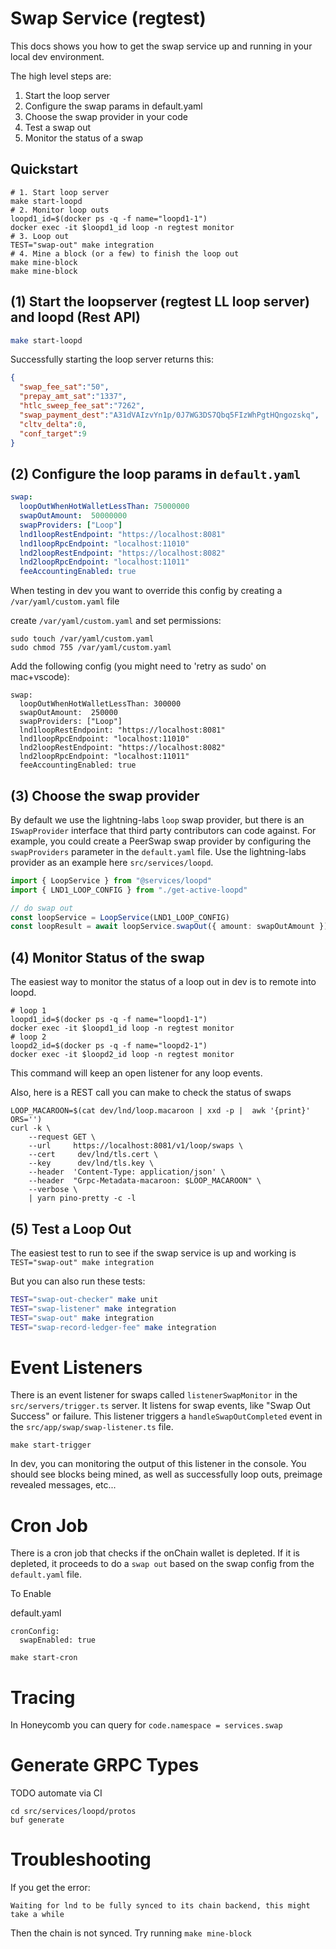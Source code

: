 Swap Service (regtest)
=======================

This docs shows you how to get the swap service up and running in your local dev environment.

The high level steps are:

1. Start the loop server
2. Configure the swap params in default.yaml
3. Choose the swap provider in your code
4. Test a swap out
5. Monitor the status of a swap

Quickstart
----------
```
# 1. Start loop server
make start-loopd
# 2. Monitor loop outs
loopd1_id=$(docker ps -q -f name="loopd1-1")
docker exec -it $loopd1_id loop -n regtest monitor
# 3. Loop out
TEST="swap-out" make integration
# 4. Mine a block (or a few) to finish the loop out
make mine-block
make mine-block
```

(1) Start the loopserver (regtest LL loop server) and loopd (Rest API)
---------------------------------------
```sh
make start-loopd
```

Successfully starting the loop server returns this:
```json
{
  "swap_fee_sat":"50",
  "prepay_amt_sat":"1337",
  "htlc_sweep_fee_sat":"7262",
  "swap_payment_dest":"A31dVAIzvYn1p/0J7WG3DS7Qbq5FIzWhPgtHQngozskq",
  "cltv_delta":0,
  "conf_target":9
}
```

(2) Configure the loop params in `default.yaml`
---------------------------------------

```yaml
swap:
  loopOutWhenHotWalletLessThan: 75000000
  swapOutAmount:  50000000
  swapProviders: ["Loop"]
  lnd1loopRestEndpoint: "https://localhost:8081"
  lnd1loopRpcEndpoint: "localhost:11010"
  lnd2loopRestEndpoint: "https://localhost:8082"
  lnd2loopRpcEndpoint: "localhost:11011"
  feeAccountingEnabled: true
```

When testing in dev you want to override this config by creating a `/var/yaml/custom.yaml` file

create `/var/yaml/custom.yaml` and set permissions:
```
sudo touch /var/yaml/custom.yaml
sudo chmod 755 /var/yaml/custom.yaml
```

Add the following config (you might need to 'retry as sudo' on mac+vscode):
```
swap:
  loopOutWhenHotWalletLessThan: 300000
  swapOutAmount:  250000
  swapProviders: ["Loop"]
  lnd1loopRestEndpoint: "https://localhost:8081"
  lnd1loopRpcEndpoint: "localhost:11010"
  lnd2loopRestEndpoint: "https://localhost:8082"
  lnd2loopRpcEndpoint: "localhost:11011"
  feeAccountingEnabled: true
```

(3) Choose the swap provider
---------------------------------------

By default we use the lightning-labs `loop` swap provider, but there is an `ISwapProvider` interface that third party contributors can code against. For example, you could create a PeerSwap swap provider by configuring the `swapProviders` parameter in the `default.yaml` file. Use the lightning-labs provider as an example here `src/services/loopd`.

```typescript
import { LoopService } from "@services/loopd"
import { LND1_LOOP_CONFIG } from "./get-active-loopd"

// do swap out
const loopService = LoopService(LND1_LOOP_CONFIG)
const loopResult = await loopService.swapOut({ amount: swapOutAmount })
```

(4) Monitor Status of the swap
----------------------------
The easiest way to monitor the status of a loop out in dev is to remote into loopd.
```
# loop 1
loopd1_id=$(docker ps -q -f name="loopd1-1")
docker exec -it $loopd1_id loop -n regtest monitor
# loop 2
loopd2_id=$(docker ps -q -f name="loopd2-1")
docker exec -it $loopd2_id loop -n regtest monitor
```
This command will keep an open listener for any loop events.

Also, here is a REST call you can make to check the status of swaps
```
LOOP_MACAROON=$(cat dev/lnd/loop.macaroon | xxd -p |  awk '{print}' ORS='')
curl -k \
    --request GET \
    --url     https://localhost:8081/v1/loop/swaps \
    --cert     dev/lnd/tls.cert \
    --key      dev/lnd/tls.key \
    --header  'Content-Type: application/json' \
    --header  "Grpc-Metadata-macaroon: $LOOP_MACAROON" \
    --verbose \
    | yarn pino-pretty -c -l
```

(5) Test a Loop Out
---------------------------------------
The easiest test to run to see if the swap service is up and working is `TEST="swap-out" make integration`

But you can also run these tests:
```sh
TEST="swap-out-checker" make unit
TEST="swap-listener" make integration
TEST="swap-out" make integration
TEST="swap-record-ledger-fee" make integration
```

Event Listeners
============
There is an event listener for swaps called `listenerSwapMonitor` in the `src/servers/trigger.ts` server. It listens for swap events, like "Swap Out Success" or failure. This listener triggers a `handleSwapOutCompleted` event in the `src/app/swap/swap-listener.ts` file.

```
make start-trigger
```

In dev, you can monitoring the output of this listener in the console. You should see blocks being mined, as well as
successfully loop outs, preimage revealed messages, etc...

Cron Job
=====
There is a cron job that checks if the onChain wallet is depleted. If it is depleted, it proceeds to do a `swap out` based on the swap config from the `default.yaml` file.

To Enable

default.yaml
```
cronConfig:
  swapEnabled: true
```

```
make start-cron
```

Tracing
=======
In Honeycomb you can query for `code.namespace = services.swap`

Generate GRPC Types
====================
TODO automate via CI
```
cd src/services/loopd/protos
buf generate
```

Troubleshooting
=============
If you get the error:
```
Waiting for lnd to be fully synced to its chain backend, this might take a while
```
Then the chain is not synced. Try running `make mine-block`
